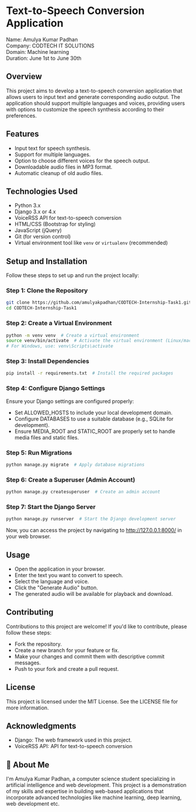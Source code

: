 # Text-to-Speech Conversion Application

Name: Amulya Kumar Padhan\
Company: CODTECH IT SOLUTIONS\
Domain: Machine learning\
Duration: June 1st to June 30th

## Overview
This project aims to develop a text-to-speech conversion application that allows users to input text and generate corresponding audio output. The application should support multiple languages and voices, providing users with options to customize the speech synthesis according to their preferences.


## Features
- Input text for speech synthesis.
- Support for multiple languages.
- Option to choose different voices for the speech output.
- Downloadable audio files in MP3 format.
- Automatic cleanup of old audio files.

## Technologies Used
- Python 3.x
- Django 3.x or 4.x
- VoiceRSS API for text-to-speech conversion
- HTML/CSS (Bootstrap for styling)
- JavaScript (jQuery)
- Git (for version control)
- Virtual environment tool like `venv` or `virtualenv` (recommended)

## Setup and Installation
Follow these steps to set up and run the project locally:

### Step 1: Clone the Repository
```bash
git clone https://github.com/amulyakpadhan/CODTECH-Internship-Task1.git
cd CODTECH-Internship-Task1
```

### Step 2: Create a Virtual Environment
```bash
python -m venv venv  # Create a virtual environment
source venv/bin/activate  # Activate the virtual environment (Linux/macOS)
# For Windows, use: venv\Scripts\activate
```

### Step 3: Install Dependencies
```bash
pip install -r requirements.txt  # Install the required packages
```

### Step 4: Configure Django Settings
Ensure your Django settings are configured properly:

- Set ALLOWED_HOSTS to include your local development domain.
- Configure DATABASES to use a suitable database (e.g., SQLite for development).
- Ensure MEDIA_ROOT and STATIC_ROOT are properly set to handle media files and static files.

### Step 5: Run Migrations
```bash
python manage.py migrate  # Apply database migrations
```

### Step 6: Create a Superuser (Admin Account)
```bash
python manage.py createsuperuser  # Create an admin account
```
### Step 7: Start the Django Server
```bash
python manage.py runserver  # Start the Django development server
```
Now, you can access the project by navigating to http://127.0.0.1:8000/ in your web browser.

## Usage
- Open the application in your browser.
- Enter the text you want to convert to speech.
- Select the language and voice.
- Click the "Generate Audio" button.
- The generated audio will be available for playback and download.


## Contributing
Contributions to this project are welcome! If you'd like to contribute, please follow these steps:

- Fork the repository.
- Create a new branch for your feature or fix.
- Make your changes and commit them with descriptive commit messages.
- Push to your fork and create a pull request.

## License
This project is licensed under the MIT License. See the LICENSE file for more information.

## Acknowledgments
- Django: The web framework used in this project.
- VoiceRSS API: API for text-to-speech conversion

## 🚀 About Me
I'm Amulya Kumar Padhan, a computer science student specializing in artificial intelligence and web development. This project is a demonstration of my skills and expertise in building web-based applications that incorporate advanced technologies like machine learning, deep learning, web development etc.

